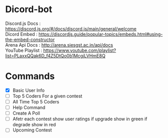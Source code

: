 # Dicord-bot
Discord.js Docs : https://discord.js.org/#/docs/discord.js/main/general/welcome
<br>
Dicord Embed : https://discordjs.guide/popular-topics/embeds.html#using-the-embed-constructor
<br>
Arena Api Docs : http://arena.siesgst.ac.in/api/docs
<br>
YouTube Playlist : https://www.youtube.com/playlist?list=PLaxxQQak6D_f4Z5DtQo0b1McgjLVHmE8Q

<h1>Commands</h1>

- [x] Basic User Info
- [ ] Top 5 Coders For a given contest 
- [ ] All Time Top 5 Coders
- [ ] Help Command
- [ ] Create A Poll
- [ ] Afetr each contest show user ratings if upgrade show in green if degrade show in red
- [ ] Upcoming Contest
